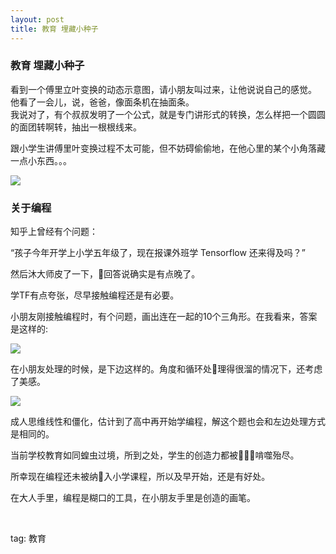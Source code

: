 ```yaml
---
layout: post
title: 教育 埋藏小种子
---
```


### 教育 埋藏小种子

看到一个傅里立叶变换的动态示意图，请小朋友叫过来，让他说说自己的感觉。
他看了一会儿，说，爸爸，像面条机在抽面条。  
我说对了，有个叔叔发明了一个公式，就是专门讲形式的转换，怎么样把一个圆圆的面团转啊转，抽出一根根线来。
 
跟小学生讲傅里叶变换过程不太可能，但不妨碍偷偷地，在他心里的某个小角落藏一点小东西。。。

<img src="{{site.url}}/img/edu001.gif">


### 关于编程

知乎上曾经有个问题：

“孩子今年开学上小学五年级了，现在报课外班学 Tensorflow 还来得及吗？”

然后沐大师皮了一下，回答说确实是有点晚了。

学TF有点夸张，尽早接触编程还是有必要。

小朋友刚接触编程时，有个问题，画出连在一起的10个三角形。在我看来，答案是这样的:

<img src="{{site.url}}/img/edu002.png">

在小朋友处理的时候，是下边这样的。角度和循环处理得很溜的情况下，还考虑了美感。

<img src="{{site.url}}/img/edu003.png">

成人思维线性和僵化，估计到了高中再开始学编程，解这个题也会和左边处理方式是相同的。

当前学校教育如同蝗虫过境，所到之处，学生的创造力都被啃噬殆尽。

所幸现在编程还未被纳入小学课程，所以及早开始，还是有好处。

在大人手里，编程是糊口的工具，在小朋友手里是创造的画笔。





<br>

tag: 教育

<br>

